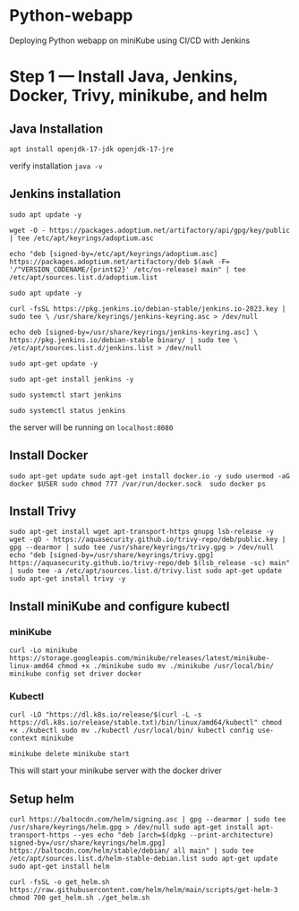# Python-webapp
Deploying Python webapp on miniKube using CI/CD with Jenkins

# Step 1 — Install Java, Jenkins, Docker, Trivy, minikube, and helm

## Java Installation
`apt install openjdk-17-jdk openjdk-17-jre`

verify installation
`java -v`

## Jenkins installation
`sudo apt update -y`

`wget -O - https://packages.adoptium.net/artifactory/api/gpg/key/public | tee /etc/apt/keyrings/adoptium.asc`

`echo "deb [signed-by=/etc/apt/keyrings/adoptium.asc] https://packages.adoptium.net/artifactory/deb $(awk -F= '/^VERSION_CODENAME/{print$2}' /etc/os-release) main" | tee /etc/apt/sources.list.d/adoptium.list`

`sudo apt update -y`

`curl -fsSL https://pkg.jenkins.io/debian-stable/jenkins.io-2023.key | sudo tee \
                  /usr/share/keyrings/jenkins-keyring.asc > /dev/null`
                  
`echo deb [signed-by=/usr/share/keyrings/jenkins-keyring.asc] \
                  https://pkg.jenkins.io/debian-stable binary/ | sudo tee \
                              /etc/apt/sources.list.d/jenkins.list > /dev/null`
                              
`sudo apt-get update -y`

`sudo apt-get install jenkins -y`

`sudo systemctl start jenkins`

`sudo systemctl status jenkins`

the server will be running on `localhost:8080`

## Install Docker

`sudo apt-get update
sudo apt-get install docker.io -y
sudo usermod -aG docker $USER
sudo chmod 777 /var/run/docker.sock 
sudo docker ps`

## Install Trivy

`sudo apt-get install wget apt-transport-https gnupg lsb-release -y
wget -qO - https://aquasecurity.github.io/trivy-repo/deb/public.key | gpg --dearmor | sudo tee /usr/share/keyrings/trivy.gpg > /dev/null
echo "deb [signed-by=/usr/share/keyrings/trivy.gpg] https://aquasecurity.github.io/trivy-repo/deb $(lsb_release -sc) main" | sudo tee -a /etc/apt/sources.list.d/trivy.list
sudo apt-get update
sudo apt-get install trivy -y`

## Install miniKube and configure kubectl

### miniKube
`curl -Lo minikube https://storage.googleapis.com/minikube/releases/latest/minikube-linux-amd64
chmod +x ./minikube
sudo mv ./minikube /usr/local/bin/
minikube config set driver docker`

### Kubectl
`curl -LO "https://dl.k8s.io/release/$(curl -L -s https://dl.k8s.io/release/stable.txt)/bin/linux/amd64/kubectl"
chmod +x ./kubectl
sudo mv ./kubectl /usr/local/bin/
kubectl config use-context minikube`

`minikube delete
minikube start`

This will start your minikube server with the docker driver

## Setup helm

`curl https://baltocdn.com/helm/signing.asc | gpg --dearmor | sudo tee /usr/share/keyrings/helm.gpg > /dev/null
sudo apt-get install apt-transport-https --yes
echo "deb [arch=$(dpkg --print-architecture) signed-by=/usr/share/keyrings/helm.gpg] https://baltocdn.com/helm/stable/debian/ all main" | sudo tee /etc/apt/sources.list.d/helm-stable-debian.list
sudo apt-get update
sudo apt-get install helm`

`curl -fsSL -o get_helm.sh https://raw.githubusercontent.com/helm/helm/main/scripts/get-helm-3
chmod 700 get_helm.sh
./get_helm.sh`


